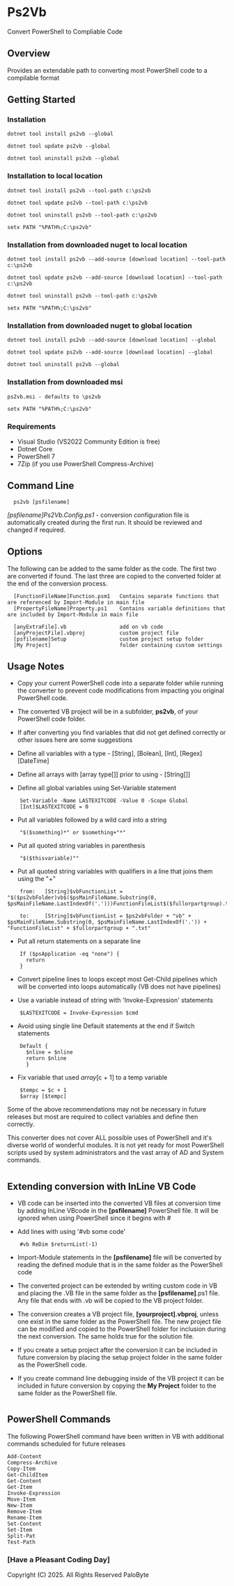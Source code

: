 # **Ps2Vb**

Convert PowerShell to Compliable Code

## Overview

Provides an extendable path to converting most PowerShell code to a compilable format

## Getting Started

### Installation

```text
dotnet tool install ps2vb --global

dotnet tool update ps2vb --global

dotnet tool uninstall ps2vb --global
```
### Installation to local location

```text
dotnet tool install ps2vb --tool-path c:\ps2vb

dotnet tool update ps2vb --tool-path c:\ps2vb

dotnet tool uninstall ps2vb --tool-path c:\ps2vb

setx PATH "%PATH%;C:\ps2vb"
```

### Installation from downloaded nuget to local location

```text
dotnet tool install ps2vb --add-source [download location] --tool-path c:\ps2vb

dotnet tool update ps2vb --add-source [download location] --tool-path c:\ps2vb

dotnet tool uninstall ps2vb --tool-path c:\ps2vb

setx PATH "%PATH%;C:\ps2vb"
```

### Installation from downloaded nuget to global location

```text
dotnet tool install ps2vb --add-source [download location] --global

dotnet tool update ps2vb --add-source [download location] --global

dotnet tool uninstall ps2vb --global
```

### Installation from downloaded msi

```text
ps2vb.msi - defaults to \ps2vb

setx PATH "%PATH%;C:\ps2vb"
```

### Requirements

- Visual Studio (VS2022 Community Edition is free)
- Dotnet Core
- PowerShell 7
- 7Zip (if you use PowerShell Compress-Archive)

## Command Line

```text
  ps2vb [psfilename]
```

  *[psfilename]Ps2Vb.Config.ps1* - conversion configuration file is automatically created during the first run. It should be reviewed and changed if required.

## Options

The following can be added to the same folder as the code. The first two are converted if found. The last three are copied to the converted folder at the end of the conversion process.

```
  [FunctionFileName]Function.psm1   Contains separate functions that are referenced by Import-Module in main file
  [PropertyFileName]Property.ps1    Contains variable definitions that are included by Import-Module in main file

  [anyExtraFile].vb                 add on vb code
  [anyProjectFile].vbproj           custom project file
  [psfilename]Setup                 custom project setup folder
  [My Project]                      folder containing custom settings
```

## Usage Notes

- Copy your current PowerShell code into a separate folder while running the converter to prevent code modifications from impacting you original PowerShell code.

- The converted VB project will be in a subfolder, **ps2vb**, of your PowerShell code folder.

- If after converting you find variables that did not get defined correctly or other issues here are some suggestions

- Define all variables with a type - [String], [Bolean], [Int], [Regex] [DateTime]

- Define all arrays with [array type[]] prior to using - [String[]]

- Define all global variables using Set-Variable statement

```text
    Set-Variable -Name LASTEXITCODE -Value 0 -Scope Global
    [Int]$LASTEXITCODE = 0
```

- Put all variables followed by a wild card into a string

```text
    "$($something)*" or $something+"*"
```

- Put all quoted string variables in parenthesis

```text
    "$($thisvariable)""
```

- Put all quoted string variables with qualifiers in a line that joins them using the "+"

```text
    from:   [String]$vbFunctionList = "$($ps2vbFolder)vb$($psMainFileName.Substring(0, $psMainFileName.LastIndexOf('.')))FunctionFileList$($fullorpartgroup).txt"

    to:     [String]$vbFunctionList = $ps2vbFolder + "vb" + $psMainFileName.Substring(0, $psMainFileName.LastIndexOf('.')) + "FunctionFileList" + $fullorpartgroup + ".txt"
```

- Put all return statements on a separate line

```text
    If ($psApplication -eq "none") {
      return
    }
```

- Convert pipeline lines to loops except most Get-Child pipelines which will be converted into loops automatically (VB does not have pipelines)

- Use a variable instead of string with 'Invoke-Expression' statements

```text
    $LASTEXITCODE = Invoke-Expression $cmd
```

- Avoid using single line Default statements at the end if Switch statements

```text
    Default {
      $nline = $nline
      return $nline
      }
```

- Fix variable that used $array[$c + 1] to a temp variable

```text
    $tempc = $c + 1
    $array [$tempc]
```

Some of the above recommendations may not be necessary in future releases but most are required to collect variables and define then correctly.

This converter does not cover ALL possible uses of PowerShell and it's diverse world of wonderful modules. It is not yet ready for most PowerShell scripts used by system administrators and the vast array of AD and System commands.

#

## Extending conversion with InLine VB Code

- VB code can be inserted into the converted VB files at conversion time by adding InLine VBcode in the **[psfilename]** PowerShell file. It will be ignored when using PowerShell since it begins with #

- Add lines with using '#vb some code'

```text
    #vb ReDim $returnList(-1)
```

- Import-Module statements in the **[psfilename]** file will be converted by reading the defined module that is in the same folder as the PowerShell code

- The converted project can be extended by writing custom code in VB and placing the .VB file in the same folder as the **[psfilename]**.ps1 file. Any file that ends with .vb will be copied to the VB project folder.

- The conversion creates a VB project file, **[yourproject].vbproj**, unless one exist in the same folder as the PowerShell file. The new project file can be modified and copied to the PowerShell folder for inclusion during the next conversion. The same holds true for the solution file.

- If you create a setup project after the conversion it can be included in future conversion by placing the setup project folder in the same folder as the PowerShell code.

- If you create command line debugging inside of the VB project it can be included in future conversion by copying the **My Project** folder to the same folder as the PowerShell file.

#

## PowerShell Commands

The following PowerShell command have been written in VB with additional commands scheduled for future releases

```text
Add-Content
Compress-Archive
Copy-Item
Get-ChildItem
Get-Content
Get-Item
Invoke-Expression
Move-Item
New-Item
Remove-Item
Rename-Item
Set-Content
Set-Item
Split-Pat
Test-Path
```

### [Have a Pleasant Coding Day]

Copyright (C) 2025. All Rights Reserved PaloByte
